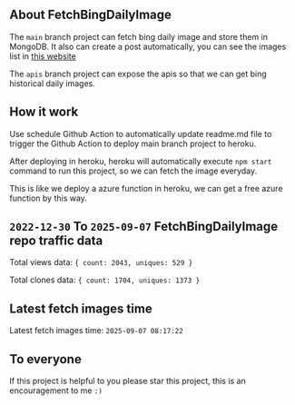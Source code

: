## About FetchBingDailyImage

The `main` branch project can fetch bing daily image and store them in MongoDB.
It also can create a post automatically, you can see the images list in [this website](https://oursalbum.netlify.app)

The `apis` branch project can expose the apis so that we can get bing historical daily images.

## How it work

Use schedule Github Action to automatically update readme.md file to trigger the Github Action to deploy main branch project to heroku.

After deploying in heroku, heroku will automatically execute `npm start` command to run this project, so we can fetch the image everyday.

This is like we deploy a azure function in heroku, we can get a free azure function by this way.

## `2022-12-30` To `2025-09-07` FetchBingDailyImage repo traffic data

Total views data: `{ count: 2043, uniques: 529 }`

Total clones data: `{ count: 1704, uniques: 1373 }`

## Latest fetch images time

Latest fetch images time: `2025-09-07 08:17:22`

## To everyone

If this project is helpful to you please star this project, this is an encouragement to me `:)`



